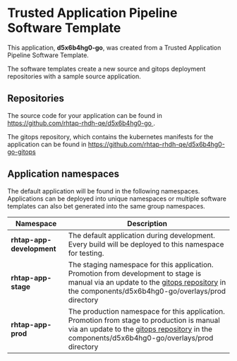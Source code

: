 # Trusted Application Pipeline Software Template

This application, **d5x6b4hg0-go**, was created from a Trusted Application Pipeline Software Template.

The software templates create a new source and gitops deployment repositories with a sample source application. 

## Repositories

The source code for your application can be found in [https://github.com/rhtap-rhdh-qe/d5x6b4hg0-go ](https://github.com/rhtap-rhdh-qe/d5x6b4hg0-go ).
 
The gitops repository, which contains the kubernetes manifests for the application can be found in 
[https://github.com/rhtap-rhdh-qe/d5x6b4hg0-go-gitops ](https://github.com/rhtap-rhdh-qe/d5x6b4hg0-go-gitops ) 

## Application namespaces 

The default application will be found in the following namespaces. Applications can be deployed into unique namespaces or multiple software templates can also bet generated into the same group namespaces.  

|  Namespace   |  Description   |  
| -------- | -------- |   
| **rhtap-app-development** | The default application during development. Every build will be deployed to this namespace for testing. | 
| **rhtap-app-stage** | The staging namespace for this application. Promotion from development to stage is manual via an update to the [gitops repository](https://github.com/rhtap-rhdh-qe/d5x6b4hg0-go-gitops ) in the components/d5x6b4hg0-go/overlays/prod directory |  
| **rhtap-app-prod** | The production namespace for this application. Promotion from stage to production is manual via an update to the [gitops repository](https://github.com/rhtap-rhdh-qe/d5x6b4hg0-go-gitops ) in the components/d5x6b4hg0-go/overlays/prod directory | 
